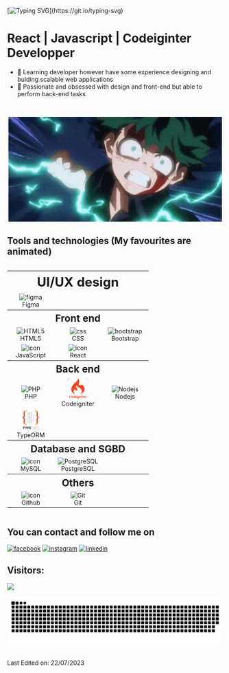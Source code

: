 [![Typing SVG](https://readme-typing-svg.herokuapp.com?font=Architects+Daughter&color=7AF79A&size=30&lines=Hey!+It's+Nick+Kevin!)](https://git.io/typing-svg)
# React | Javascript | Codeiginter Developper
- 🔭 Learning developer however have some experience designing and bulding scalable web applications
- 🌱 Passionate and obsessed with design and front-end but able to perform back-end tasks
<br>
<p align="center">
  <img src="./img/izuku.gif" alt="Izuku Midoria"/>
</p>


## Tools and technologies (My favourites are animated)
<div style="display: flex; align-items: flex-start; align: center">
<table align="center">
  <tr>
    <th colspan="3" style="text-align: center; font-size: calc(1.1rem + 12px);">
      UI/UX design
    </th>
  </tr>
  <tr>
    <td align="center" width="96">
        <img src="https://skillicons.dev/icons?i=figma" alt="figma" width="48" height="48" />
      <br>Figma
    </td>
  </tr>
  <tr>
    <th colspan="3" style="text-align: center; font-size: calc(1.1rem + 5px);">
      Front end
    </th>
  </tr>
  <tr>
    <td align="center"  width="96">
        <img src="https://skillicons.dev/icons?i=html" width="48" height="48" alt="HTML5" />
      <br>HTML5
    </td>
    <td align="center" width="96">
        <img src="https://skillicons.dev/icons?i=css" width="48" height="48" alt="css" />
      <br>CSS
    </td>
    <td align="center"  width="96">
        <img src="https://skillicons.dev/icons?i=bootstrap" width="48" height="48" alt="bootstrap" />
      <br>Bootstrap
    </td>
  </tr>
  <tr>
    <td align="center" width="96">
        <img src="https://techstack-generator.vercel.app/js-icon.svg" alt="icon" width="65" height="65" />
      <br>JavaScript
    </td>
    <td align="center" width="96">
        <img src="https://techstack-generator.vercel.app/react-icon.svg" alt="icon" width="65" height="65" />
      <br>React
    </td>
  </tr>
  <tr>
    <th colspan="3" style="text-align: center; font-size: calc(1.1rem + 5px);">
      Back end
    </th>
  </tr>
  <tr>
    <td align="center" width="96">
        <img src="https://skillicons.dev/icons?i=php" width="48" height="48" alt="PHP" />
      <br>PHP
    </td>
    <td align="center"  width="96">
        <img src="./img/codeigniter.png" width="48" height="48" alt="codeigniter" style="background-color: black; border-radius: 8px" />
      <br>Codeigniter
    </td>
    <td align="center" width="96">
      <img src="https://skillicons.dev/icons?i=nodejs" width="48" height="48" alt="Nodejs" />
      <br>Nodejs
    </td>
  </tr>
  <tr>
    <td align="center" width="96">
        <img src="./img/typeorm.png" width="48" height="48" alt="typeorm" style="background-color: white; border-radius: 8px" />
      <br>TypeORM
    </td>
  </tr>
  <tr>
    <th colspan="3" style="text-align: center; font-size: calc(1.1rem + 5px);">
      Database and SGBD
    </th>
  </tr>
    <tr>
    <td align="center" width="96">
        <img src="https://techstack-generator.vercel.app/mysql-icon.svg" alt="icon" width="65" height="65" />
      <br>MySQL
    </td>
    <td align="center" width="96">
        <img src="https://skillicons.dev/icons?i=postgres" width="48" height="48" alt="PostgreSQL" />
      <br>PostgreSQL
    </td>
 </tr>
 <tr>
    <th colspan="3" style="text-align: center; font-size: calc(1.1rem + 5px);">
      Others
    </th>
  </tr>
 <tr>
    <td align="center" width="96">
        <img src="https://techstack-generator.vercel.app/github-icon.svg" alt="icon" width="65" height="65" />
      <br>Github
    </td>
    <td align="center" width="96"> 
        <img src="https://user-images.githubusercontent.com/25181517/192108372-f71d70ac-7ae6-4c0d-8395-51d8870c2ef0.png" width="48" height="48" alt="Git" />
      <br>Git
    </td>
  </tr>
</table>
<br><br>
</div>

## You can contact and follow me on
<p align="start">
  <a href="https://www.facebook.com/profile.php?id=100010962524435"><img src="https://img.icons8.com/color/96/000000/facebook.png" width="48" height="48" alt="facebook"/></a>
  <a href="https://instagram.com/nick_kevin_rzf?igshid=ZGUzMzM3NWJiOQ=="><img src="https://img.icons8.com/color/96/000000/instagram-new.png" width="48" height="48" alt="instagram"/></a>
  <a href="https://www.linkedin.com/in/nick-kevin-razafinirina-988b34248"><img src="https://img.icons8.com/color/96/000000/linkedin.png" width="48" height="48" alt="linkedin"/></a>
</p>

## Visitors:
<img src="https://profile-counter.glitch.me/Nick-Kevin/count.svg">
<div> 
  <p align="center">
    <a href="#"><img title="Snake animation" src="./img/snake.svg">
    </a>
  </p>
</div>
<br>
Last Edited on: 22/07/2023
